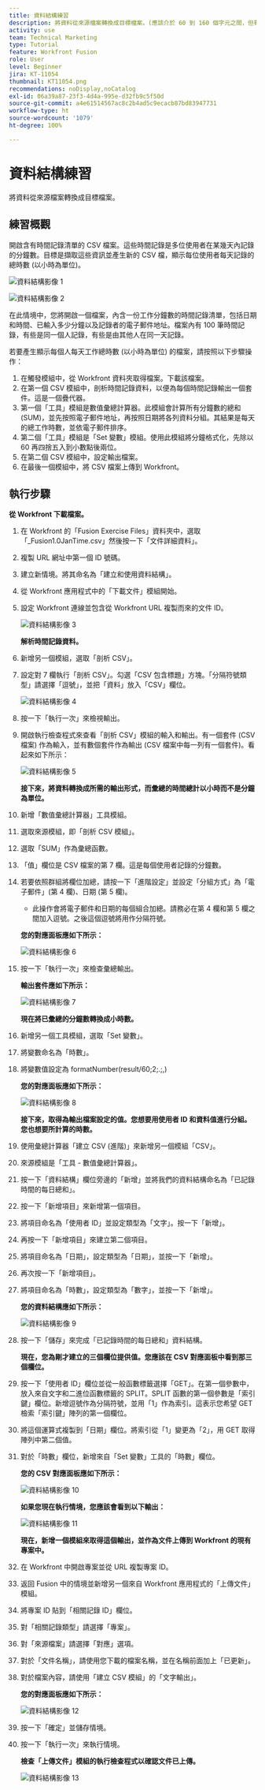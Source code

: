 ```yaml
---
title: 資料結構練習
description: 將資料從來源檔案轉換成目標檔案。(應該介於 60 到 160 個字元之間，但有 58 個字元)
activity: use
team: Technical Marketing
type: Tutorial
feature: Workfront Fusion
role: User
level: Beginner
jira: KT-11054
thumbnail: KT11054.png
recommendations: noDisplay,noCatalog
exl-id: 06a39a87-23f3-4d4a-995e-d32fb9c5f50d
source-git-commit: a4e61514567ac8c2b4ad5c9ecacb87bd83947731
workflow-type: ht
source-wordcount: '1079'
ht-degree: 100%

---
```


# 資料結構練習

將資料從來源檔案轉換成目標檔案。

## 練習概觀

開啟含有時間記錄清單的 CSV 檔案。這些時間記錄是多位使用者在某幾天內記錄的分鐘數。目標是擷取這些資訊並產生新的 CSV 檔，顯示每位使用者每天記錄的總時數 (以小時為單位)。

![資料結構影像 1](../12-exercises/assets/data-structures-walkthrough-1.png)

![資料結構影像 2](../12-exercises/assets/data-structures-walkthrough-2.png)


在此情境中，您將開啟一個檔案，內含一份工作分鐘數的時間記錄清單，包括日期和時間、已輸入多少分鐘以及記錄者的電子郵件地址。檔案內有 100 筆時間記錄，有些是同一個人記錄，有些是由其他人在同一天記錄。

若要產生顯示每個人每天工作總時數 (以小時為單位) 的檔案，請按照以下步驟操作：

1. 在觸發模組中，從 Workfront 資料夾取得檔案。下載該檔案。
1. 在第一個 CSV 模組中，剖析時間記錄資料，以便為每個時間記錄輸出一個套件。這是一個疊代器。
1. 第一個「工具」模組是數值彙總計算器。此模組會計算所有分鐘數的總和 (SUM)，並先按照電子郵件地址，再按照日期將各列資料分組。其結果是每天的總工作時數，並依電子郵件排序。
1. 第二個「工具」模組是「Set 變數」模組。使用此模組將分鐘格式化，先除以 60 再四捨五入到小數點後兩位。
1. 在第二個 CSV 模組中，設定輸出檔案。
1. 在最後一個模組中，將 CSV 檔案上傳到 Workfront。

## 執行步驟

**從 Workfront 下載檔案。**

1. 在 Workfront 的「Fusion Exercise Files」資料夾中，選取「_Fusion1.0JanTime.csv」然後按一下「文件詳細資料」。
1. 複製 URL 網址中第一個 ID 號碼。
1. 建立新情境。將其命名為「建立和使用資料結構」。
1. 從 Workfront 應用程式中的「下載文件」模組開始。
1. 設定 Workfront 連線並包含從 Workfront URL 複製而來的文件 ID。

   ![資料結構影像 3](../12-exercises/assets/data-structures-walkthrough-3.png)

   **解析時間記錄資料。**

1. 新增另一個模組，選取「剖析 CSV」。
1. 設定對 7 欄執行「剖析 CSV」。勾選「CSV 包含標題」方塊。「分隔符號類型」請選擇「逗號」，並把「資料」放入「CSV」欄位。

   ![資料結構影像 4](../12-exercises/assets/data-structures-walkthrough-4.png)

1. 按一下「執行一次」來檢視輸出。
1. 開啟執行檢查程式來查看「剖析 CSV」模組的輸入和輸出。有一個套件 (CSV 檔案) 作為輸入，並有數個套件作為輸出 (CSV 檔案中每一列有一個套件)。看起來如下所示：

   ![資料結構影像 5](../12-exercises/assets/data-structures-walkthrough-5.png)

   **接下來，將資料轉換成所需的輸出形式，而彙總的時間總計以小時而不是分鐘為單位。**

1. 新增「數值彙總計算器」工具模組。
1. 選取來源模組，即「剖析 CSV 模組」。
1. 選取「SUM」作為彙總函數。
1. 「值」欄位是 CSV 檔案的第 7 欄。這是每個使用者記錄的分鐘數。
1. 若要依照群組將欄位加總，請按一下「進階設定」並設定「分組方式」為「電子郵件」(第 4 欄)、日期 (第 5 欄)。

   + 此操作會將電子郵件和日期的每個組合加總。請務必在第 4 欄和第 5 欄之間加入逗號。之後這個逗號將用作分隔符號。

   **您的對應面板應如下所示：**

   ![資料結構影像 6](../12-exercises/assets/data-structures-walkthrough-6.png)

1. 按一下「執行一次」來檢查彙總輸出。

   **輸出套件應如下所示：**

   ![資料結構影像 7](../12-exercises/assets/data-structures-walkthrough-7.png)

   **現在將已彙總的分鐘數轉換成小時數。**

1. 新增另一個工具模組，選取「Set 變數」。
1. 將變數命名為「時數」。
1. 將變數值設定為 formatNumber(result/60;2;.;,)

   **您的對應面板應如下所示：**

   ![資料結構影像 8](../12-exercises/assets/data-structures-walkthrough-8.png)

   **接下來，取得為輸出檔案設定的值。您想要用使用者 ID 和資料值進行分組。您也想要所計算的時數。**

1. 使用彙總計算器「建立 CSV (進階)」來新增另一個模組「CSV」。
1. 來源模組是「工具 - 數值彙總計算器」。
1. 按一下「資料結構」欄位旁邊的「新增」並將我們的資料結構命名為「已記錄時間的每日總和」。
1. 按一下「新增項目」來新增第一個項目。
1. 將項目命名為「使用者 ID」並設定類型為「文字」。按一下「新增」。
1. 再按一下「新增項目」來建立第二個項目。
1. 將項目命名為「日期」，設定類型為「日期」，並按一下「新增」。
1. 再次按一下「新增項目」。
1. 將項目命名為「時數」，設定類型為「數字」，並按一下「新增」。

   **您的資料結構應如下所示：**

   ![資料結構影像 9](../12-exercises/assets/data-structures-walkthrough-9.png)

1. 按一下「儲存」來完成「已記錄時間的每日總和」資料結構。

   **現在，您為剛才建立的三個欄位提供值。您應該在 CSV 對應面板中看到那三個欄位。**

1. 按一下「使用者 ID」欄位並從一般函數標籤選擇「GET」。在第一個參數中，放入來自文字和二進位函數標籤的 SPLIT。SPLIT 函數的第一個參數是「索引鍵」欄位。新增逗號作為分隔符號，並用「1」作為索引。這表示您希望 GET 檢索「索引鍵」陣列的第一個欄位。
1. 將這個運算式複製到「日期」欄位。將索引從「1」變更為「2」，用 GET 取得陣列中第二個值。
1. 對於「時數」欄位，新增來自「Set 變數」工具的「時數」欄位。

   **您的 CSV 對應面板應如下所示：**

   ![資料結構影像 10](../12-exercises/assets/data-structures-walkthrough-10.png)

   **如果您現在執行情境，您應該會看到以下輸出：**

   ![資料結構影像 11](../12-exercises/assets/data-structures-walkthrough-11.png)

   **現在，新增一個模組來取得這個輸出，並作為文件上傳到 Workfront 的現有專案中。**

1. 在 Workfront 中開啟專案並從 URL 複製專案 ID。
1. 返回 Fusion 中的情境並新增另一個來自 Workfront 應用程式的「上傳文件」模組。
1. 將專案 ID 貼到「相關記錄 ID」欄位。
1. 對「相關記錄類型」請選擇「專案」。
1. 對「來源檔案」請選擇「對應」選項。
1. 對於「文件名稱」，請使用您下載的檔案名稱，並在名稱前面加上「已更新」。
1. 對於檔案內容，請使用「建立 CSV 模組」的「文字輸出」。

   **您的對應面板應如下所示：**

   ![資料結構影像 12](../12-exercises/assets/data-structures-walkthrough-12.png)

1. 按一下「確定」並儲存情境。
1. 按一下「執行一次」來執行情境。

   **檢查「上傳文件」模組的執行檢查程式以確認文件已上傳。**

   ![資料結構影像 13](../12-exercises/assets/data-structures-walkthrough-13.png)
